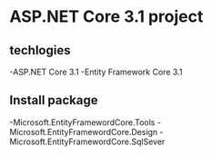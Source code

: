 # ASP.NET Core 3.1 project 
## techlogies
-ASP.NET Core 3.1
-Entity Framework Core 3.1
## Install package
-Microsoft.EntityFramewordCore.Tools
-Microsoft.EntityFramewordCore.Design
-Microsoft.EntityFramewordCore.SqlSever